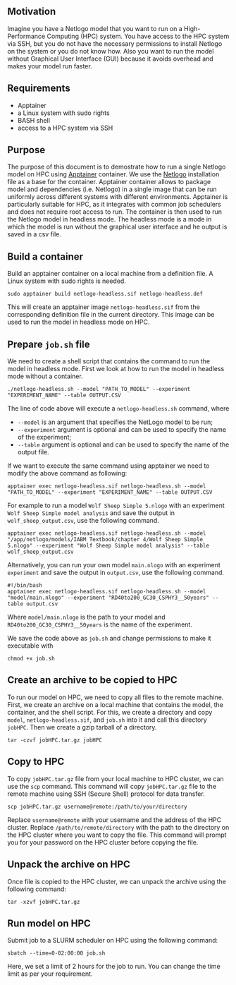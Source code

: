 ## Motivation
Imagine you have a Netlogo model that you want to run on a High-Performance Computing (HPC) system. You have access to the HPC system via SSH, but you do not have the necessary permissions to install Netlogo on the system or you do not know how. Also you want to run the model without Graphical User Interface (GUI) because it avoids overhead and makes your model run faster.

## Requirements
- Apptainer 
- a Linux system with sudo rights
- BASH shell
- access to a HPC system via SSH

## Purpose
The purpose of this document is to demostrate how to run a single Netlogo model on HPC using [Apptainer](https://apptainer.org/) container. We use the [Netlogo](https://ccl.northwestern.edu/netlogo/6.3.0/NetLogo-6.3.0-64.tgz) installation file as a base for the container. Apptainer container allows to package model and dependencies (i.e. Netlogo) in a single image that can be run uniformly across different systems with different environments. Apptainer is particularly suitable for HPC, as it integrates with common job schedulers and does not require root access to run. The container is then used to run the Netlogo model in headless mode. The headless mode is a mode in which the model is run without the graphical user interface and he output is saved in a csv file.

## Build a container
Build an apptainer container on a local machine from a definition file. A Linux system with sudo rights is needed. 

```shell
sudo apptainer build netlogo-headless.sif netlogo-headless.def
```

This will create an apptainer image `netlogo-headless.sif` from the corresponding definition file in the current directory. This image can be used to run the model in headless mode on HPC.

## Prepare `job.sh` file

We need to create a shell script that contains the command to run the model in headless mode. First we look at how to run the model in headless mode without a container.

```shell
./netlogo-headless.sh --model "PATH_TO_MODEL" --experiment "EXPERIMENT_NAME" --table OUTPUT.CSV
```
The line of code above will execute a `netlogo-headless.sh` command, where 
- `--model` is an argument that specifies the NetLogo model to be run;
- `--experiment` argument is optional and can be used to specify the name of the experiment;
- `--table` argument is optional and can be used to specify the name of the output file.

If we want to execute the same command using apptainer we need to modify the above command as following:

```shell
apptainer exec netlogo-headless.sif netlogo-headless.sh --model "PATH_TO_MODEL" --experiment "EXPERIMENT_NAME" --table OUTPUT.CSV
```

For example to run a model `Wolf Sheep Simple 5.nlogo` with an experiment `Wolf Sheep Simple model analysis` and save the output in `wolf_sheep_output.csv`, use the following command.

```shell
apptainer exec netlogo-headless.sif netlogo-headless.sh --model "/app/netlogo/models/IABM Textbook/chapter 4/Wolf Sheep Simple 5.nlogo" --experiment "Wolf Sheep Simple model analysis" --table wolf_sheep_output.csv
```

Alternatively, you can run your own model  `main.nlogo` with an experiment `experiment` and save the output in `output.csv`, use the following command.

```shell
#!/bin/bash  
apptainer exec netlogo-headless.sif netlogo-headless.sh --model "model/main.nlogo" --experiment "RD40to200_GC30_CSPHY3__50years" --table output.csv
```    
Where `model/main.nlogo` is the path to your model and `RD40to200_GC30_CSPHY3__50years` is the name of the experiment. 

We save the code above as `job.sh` and change permissions to make it executable with

```shell
chmod +x job.sh
```

## Create an archive to be copied to HPC

To run our model on HPC, we need to copy all files to the remote machine. First, we create an archive on a local machine that contains the model, the container, and the shell script. For this, we create a directory and copy `model`, `netlogo-headless.sif`, and `job.sh` into it and call this directory `jobHPC`. Then we create a gzip tarball of a directory.

```shell
tar -czvf jobHPC.tar.gz jobHPC
```

## Copy to HPC

To copy `jobHPC.tar.gz` file from your local machine to HPC cluster, we can use the `scp` command. This command will copy `jobHPC.tar.gz` file to the remote machine using SSH (Secure Shell) protocol for data transfer.

```shell
scp jobHPC.tar.gz username@remote:/path/to/your/directory
```
Replace `username@remote` with your username and the address of the HPC cluster. Replace `/path/to/remote/directory` with the path to the directory on the HPC cluster where you want to copy the file. This command will prompt you for your password on the HPC cluster before copying the file.

## Unpack the archive on HPC

Once file is copied to the HPC cluster, we can unpack the archive using the following command:

```shell
tar -xzvf jobHPC.tar.gz
```

## Run model on HPC

Submit job to a SLURM scheduler on HPC using the following command:

```shell
sbatch --time=0-02:00:00 job.sh
```
Here, we set a limit of 2 hours for the job to run. You can change the time limit as per your requirement.
